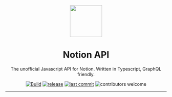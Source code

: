 <div align="center">

<img src="https://avatars2.githubusercontent.com/u/67568167" width="100" align="center"/>  

<h1 align="center">Notion API</h1>
<p align="center">The unofficial Javascript API for Notion. Written in Typescript, GraphQL friendly.</p>

[![Build](https://github.com/NotionDocs/NotionAPI/actions/workflows/build.yml/badge.svg)](https://github.com/NotionDocs/NotionAPI/actions/workflows/build.yml)
[![release](https://badgen.net/github/release/NotionDocs/NotionAPI)](https://github.com/NotionDocs/NotionAPI/releases)
[![last commit](https://badgen.net/github/last-commit/NotionDocs/NotionAPI)](https://github.com/NotionDocs/NotionAPI/commits/main)
![contributors welcome](https://badgen.net/badge/contributors/welcome/purple)

</div>

---